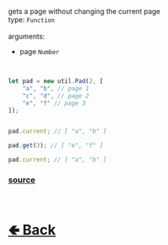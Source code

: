 gets a page without changing the current page<br>
type: `Function`<br><br>
arguments:
- page `Number`
<br>

```js
let pad = new util.Pad(2, [ 
    "a", "b", // page 1
    "c", "d", // page 2
    "e", "f" // page 3
]);


pad.current; // [ "a", "b" ]

pad.get(3); // [ "e", "f" ]

pad.current; // [ "a", "b" ]
```

### [source](https://github.com/paigeroid/noscord.js/blob/main/src/Services/UtilService/custard/Pad.js)


<br> <h1> [🢀 Back](https://github.com/paigeroid/noscord.js/wiki/Util.Pad) </h1>